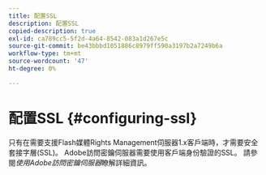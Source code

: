 ```yaml
---
title: 配置SSL
description: 配置SSL
copied-description: true
exl-id: ca789cc5-5f2d-4a64-8542-083a1d267e5c
source-git-commit: be43bbbd1051886c8979ff590a3197b2a7249b6a
workflow-type: tm+mt
source-wordcount: '47'
ht-degree: 0%

---
```


# 配置SSL {#configuring-ssl}

只有在需要支援Flash媒體Rights Management伺服器1.x客戶端時，才需要安全套接字層(SSL)。 Adobe訪問密鑰伺服器需要使用客戶端身份驗證的SSL。 請參閱*使用Adobe訪問密鑰伺服器*瞭解詳細資訊。
